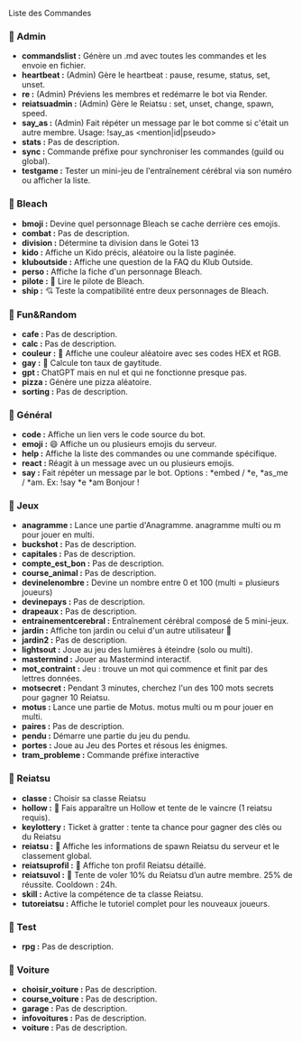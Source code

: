 Liste des Commandes

### 📂 Admin
- **commandslist :** Génère un .md avec toutes les commandes et les envoie en fichier.
- **heartbeat :** (Admin) Gère le heartbeat : pause, resume, status, set, unset.
- **re :** (Admin) Préviens les membres et redémarre le bot via Render.
- **reiatsuadmin :** (Admin) Gère le Reiatsu : set, unset, change, spawn, speed.
- **say_as :** (Admin) Fait répéter un message par le bot comme si c'était un autre membre.
Usage: !say_as <mention|id|pseudo> <message>
- **stats :** Pas de description.
- **sync :** Commande préfixe pour synchroniser les commandes (guild ou global).
- **testgame :** Tester un mini-jeu de l'entraînement cérébral via son numéro ou afficher la liste.

### 📂 Bleach
- **bmoji :** Devine quel personnage Bleach se cache derrière ces emojis.
- **combat :** Pas de description.
- **division :** Détermine ta division dans le Gotei 13
- **kido :** Affiche un Kido précis, aléatoire ou la liste paginée.
- **kluboutside :** Affiche une question de la FAQ du Klub Outside.
- **perso :** Affiche la fiche d'un personnage Bleach.
- **pilote :** 📖 Lire le pilote de Bleach.
- **ship :** 💘 Teste la compatibilité entre deux personnages de Bleach.

### 📂 Fun&Random
- **cafe :** Pas de description.
- **calc :** Pas de description.
- **couleur :** 🎨 Affiche une couleur aléatoire avec ses codes HEX et RGB.
- **gay :** 🌈 Calcule ton taux de gaytitude.
- **gpt :** ChatGPT mais en nul et qui ne fonctionne presque pas.
- **pizza :** Génère une pizza aléatoire.
- **sorting :** Pas de description.

### 📂 Général
- **code :** Affiche un lien vers le code source du bot.
- **emoji :** 😄 Affiche un ou plusieurs emojis du serveur.
- **help :** Affiche la liste des commandes ou une commande spécifique.
- **react :** Réagit à un message avec un ou plusieurs emojis.
- **say :** Fait répéter un message par le bot. Options : *embed / *e, *as_me / *am. Ex: !say *e *am Bonjour !

### 📂 Jeux
- **anagramme :** Lance une partie d'Anagramme. anagramme multi ou m pour jouer en multi.
- **buckshot :** Pas de description.
- **capitales :** Pas de description.
- **compte_est_bon :** Pas de description.
- **course_animal :** Pas de description.
- **devinelenombre :** Devine un nombre entre 0 et 100 (multi = plusieurs joueurs)
- **devinepays :** Pas de description.
- **drapeaux :** Pas de description.
- **entrainementcerebral :** Entraînement cérébral composé de 5 mini-jeux.
- **jardin :** Affiche ton jardin ou celui d'un autre utilisateur 🌱
- **jardin2 :** Pas de description.
- **lightsout :** Joue au jeu des lumières à éteindre (solo ou multi).
- **mastermind :** Jouer au Mastermind interactif.
- **mot_contraint :** Jeu : trouve un mot qui commence et finit par des lettres données.
- **motsecret :** Pendant 3 minutes, cherchez l'un des 100 mots secrets pour gagner 10 Reiatsu.
- **motus :** Lance une partie de Motus. motus multi ou m pour jouer en multi.
- **paires :** Pas de description.
- **pendu :** Démarre une partie du jeu du pendu.
- **portes :** Joue au Jeu des Portes et résous les énigmes.
- **tram_probleme :** Commande préfixe interactive

### 📂 Reiatsu
- **classe :** Choisir sa classe Reiatsu
- **hollow :** 👹 Fais apparaître un Hollow et tente de le vaincre (1 reiatsu requis).
- **keylottery :** Ticket à gratter : tente ta chance pour gagner des clés ou du Reiatsu
- **reiatsu :** 💠 Affiche les informations de spawn Reiatsu du serveur et le classement global.
- **reiatsuprofil :** 💠 Affiche ton profil Reiatsu détaillé.
- **reiatsuvol :** 💠 Tente de voler 10% du Reiatsu d’un autre membre. 25% de réussite. Cooldown : 24h.
- **skill :** Active la compétence de ta classe Reiatsu.
- **tutoreiatsu :** Affiche le tutoriel complet pour les nouveaux joueurs.

### 📂 Test
- **rpg :** Pas de description.

### 📂 Voiture
- **choisir_voiture :** Pas de description.
- **course_voiture :** Pas de description.
- **garage :** Pas de description.
- **infovoitures :** Pas de description.
- **voiture :** Pas de description.
